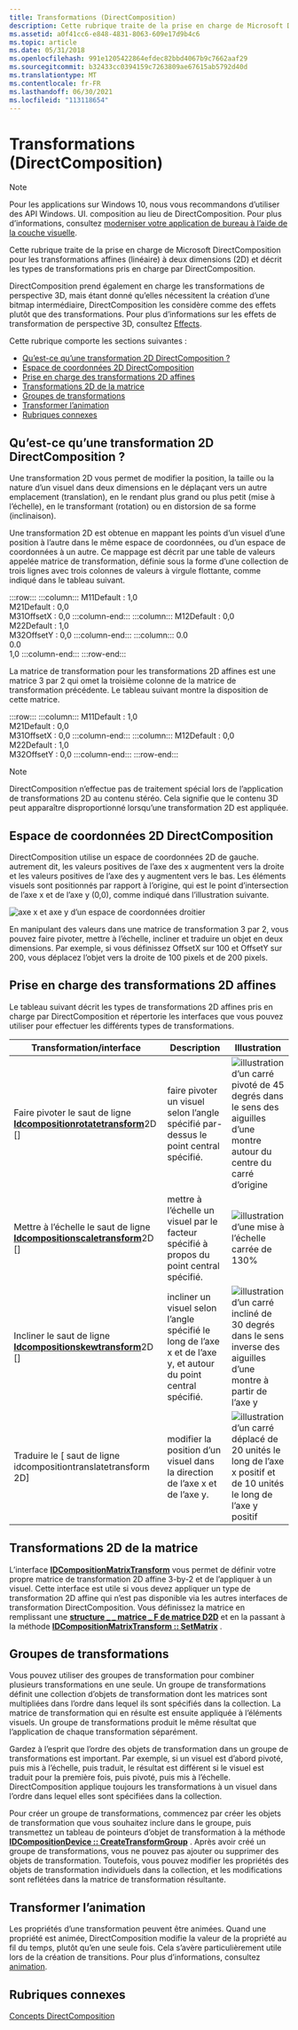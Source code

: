 ```yaml
---
title: Transformations (DirectComposition)
description: Cette rubrique traite de la prise en charge de Microsoft DirectComposition pour les transformations affines (linéaire) à deux dimensions (2D) et décrit les types de transformations pris en charge par DirectComposition.
ms.assetid: a0f41cc6-e848-4831-8063-609e17d9b4c6
ms.topic: article
ms.date: 05/31/2018
ms.openlocfilehash: 991e1205422864efdec82bbd4067b9c7662aaf29
ms.sourcegitcommit: b32433cc0394159c7263809ae67615ab5792d40d
ms.translationtype: MT
ms.contentlocale: fr-FR
ms.lasthandoff: 06/30/2021
ms.locfileid: "113118654"
---
```

# <a name="transforms-directcomposition"></a>Transformations (DirectComposition)

> [!NOTE]
> Pour les applications sur Windows 10, nous vous recommandons d’utiliser des API Windows. UI. composition au lieu de DirectComposition. Pour plus d’informations, consultez [moderniser votre application de bureau à l’aide de la couche visuelle](/windows/uwp/composition/visual-layer-in-desktop-apps).

Cette rubrique traite de la prise en charge de Microsoft DirectComposition pour les transformations affines (linéaire) à deux dimensions (2D) et décrit les types de transformations pris en charge par DirectComposition.

DirectComposition prend également en charge les transformations de perspective 3D, mais étant donné qu’elles nécessitent la création d’une bitmap intermédiaire, DirectComposition les considère comme des effets plutôt que des transformations. Pour plus d’informations sur les effets de transformation de perspective 3D, consultez [Effects](effects.md).

Cette rubrique comporte les sections suivantes :

-   [Qu’est-ce qu’une transformation 2D DirectComposition ?](#what-is-a-directcomposition-2d-transform)
-   [Espace de coordonnées 2D DirectComposition](#the-directcomposition-2d-coordinate-space)
-   [Prise en charge des transformations 2D affines](#support-for-affine-2d-transforms)
-   [Transformations 2D de la matrice](#matrix-2d-transforms)
-   [Groupes de transformations](#transform-groups)
-   [Transformer l’animation](#transform-animation)
-   [Rubriques connexes](#related-topics)

## <a name="what-is-a-directcomposition-2d-transform"></a>Qu’est-ce qu’une transformation 2D DirectComposition ?

Une transformation 2D vous permet de modifier la position, la taille ou la nature d’un visuel dans deux dimensions en le déplaçant vers un autre emplacement (translation), en le rendant plus grand ou plus petit (mise à l’échelle), en le transformant (rotation) ou en distorsion de sa forme (inclinaison).

Une transformation 2D est obtenue en mappant les points d’un visuel d’une position à l’autre dans le même espace de coordonnées, ou d’un espace de coordonnées à un autre. Ce mappage est décrit par une table de valeurs appelée matrice de transformation, définie sous la forme d’une collection de trois lignes avec trois colonnes de valeurs à virgule flottante, comme indiqué dans le tableau suivant.

:::row:::
    :::column:::
        M11Default : 1,0<br/>
        M21Default : 0,0<br/>
        M31OffsetX : 0,0
    :::column-end:::
    :::column:::
        M12Default : 0,0<br/>
        M22Default : 1,0<br/>
        M32OffsetY : 0,0
    :::column-end:::
    :::column:::
        0.0<br/>
        0.0<br/>
        1,0
    :::column-end:::
:::row-end:::

La matrice de transformation pour les transformations 2D affines est une matrice 3 par 2 qui omet la troisième colonne de la matrice de transformation précédente. Le tableau suivant montre la disposition de cette matrice.

:::row:::
    :::column:::
        M11Default : 1,0<br/>
        M21Default : 0,0<br/>
        M31OffsetX : 0,0
    :::column-end:::
    :::column:::
        M12Default : 0,0<br/>
        M22Default : 1,0<br/>
        M32OffsetY : 0,0
    :::column-end:::
:::row-end:::

> [!Note]  
> DirectComposition n’effectue pas de traitement spécial lors de l’application de transformations 2D au contenu stéréo. Cela signifie que le contenu 3D peut apparaître disproportionné lorsqu’une transformation 2D est appliquée.

 

## <a name="the-directcomposition-2d-coordinate-space"></a>Espace de coordonnées 2D DirectComposition

DirectComposition utilise un espace de coordonnées 2D de gauche. autrement dit, les valeurs positives de l’axe des x augmentent vers la droite et les valeurs positives de l’axe des y augmentent vers le bas. Les éléments visuels sont positionnés par rapport à l’origine, qui est le point d’intersection de l’axe x et de l’axe y (0,0), comme indiqué dans l’illustration suivante.

![axe x et axe y d’un espace de coordonnées droitier](images/coordinatespace.png)

En manipulant des valeurs dans une matrice de transformation 3 par 2, vous pouvez faire pivoter, mettre à l’échelle, incliner et traduire un objet en deux dimensions. Par exemple, si vous définissez OffsetX sur 100 et OffsetY sur 200, vous déplacez l’objet vers la droite de 100 pixels et de 200 pixels.

## <a name="support-for-affine-2d-transforms"></a>Prise en charge des transformations 2D affines

Le tableau suivant décrit les types de transformations 2D affines pris en charge par DirectComposition et répertorie les interfaces que vous pouvez utiliser pour effectuer les différents types de transformations.



| Transformation/interface                                                                               | Description                                                                                              | Illustration                                                                                                                      |
|---------------------------------------------------------------------------------------------------|----------------------------------------------------------------------------------------------------------|-----------------------------------------------------------------------------------------------------------------------------------|
| Faire pivoter le saut de ligne [**Idcompositionrotatetransform**](/windows/win32/api/dcomp/nn-dcomp-idcompositionrotatetransform)2D \[\]          | faire pivoter un visuel selon l’angle spécifié par-dessus le point central spécifié.                                 | ![illustration d’un carré pivoté de 45 degrés dans le sens des aiguilles d’une montre autour du centre du carré d’origine](images/rotate.png)               |
| Mettre à l’échelle le saut de ligne [**Idcompositionscaletransform**](/windows/win32/api/dcomp/nn-dcomp-idcompositionscaletransform)2D \[\]             | mettre à l’échelle un visuel par le facteur spécifié à propos du point central spécifié.                                 | ![illustration d’une mise à l’échelle carrée de 130%](images/scale.png)                                                                  |
| Incliner le saut de ligne [**Idcompositionskewtransform**](/windows/win32/api/dcomp/nn-dcomp-idcompositionskewtransform)2D \[\]                | incliner un visuel selon l’angle spécifié le long de l’axe x et de l’axe y, et autour du point central spécifié. | ![illustration d’un carré incliné de 30 degrés dans le sens inverse des aiguilles d’une montre à partir de l’axe y](images/skew.png)                                   |
| Traduire le[](/windows/win32/api/dcomp/nn-dcomp-idcompositiontranslatetransform) \[ saut de ligne idcompositiontranslatetransform 2D\] | modifier la position d’un visuel dans la direction de l’axe x et de l’axe y.                               | ![illustration d’un carré déplacé de 20 unités le long de l’axe x positif et de 10 unités le long de l’axe y positif](images/translate.png) |



 

## <a name="matrix-2d-transforms"></a>Transformations 2D de la matrice

L’interface [**IDCompositionMatrixTransform**](/windows/win32/api/dcomp/nn-dcomp-idcompositionmatrixtransform) vous permet de définir votre propre matrice de transformation 2D affine 3-by-2 et de l’appliquer à un visuel. Cette interface est utile si vous devez appliquer un type de transformation 2D affine qui n’est pas disponible via les autres interfaces de transformation DirectComposition. Vous définissez la matrice en remplissant une [**structure \_ \_ matrice \_ F de matrice D2D**](/windows/desktop/api/dcommon/ns-dcommon-d2d_matrix_3x2_f) et en la passant à la méthode [**IDCompositionMatrixTransform :: SetMatrix**](/windows/win32/api/dcomp/nf-dcomp-idcompositionmatrixtransform-setmatrix) .

## <a name="transform-groups"></a>Groupes de transformations

Vous pouvez utiliser des groupes de transformation pour combiner plusieurs transformations en une seule. Un groupe de transformations définit une collection d’objets de transformation dont les matrices sont multipliées dans l’ordre dans lequel ils sont spécifiés dans la collection. La matrice de transformation qui en résulte est ensuite appliquée à l’éléments visuels. Un groupe de transformations produit le même résultat que l’application de chaque transformation séparément.

Gardez à l’esprit que l’ordre des objets de transformation dans un groupe de transformations est important. Par exemple, si un visuel est d’abord pivoté, puis mis à l’échelle, puis traduit, le résultat est différent si le visuel est traduit pour la première fois, puis pivoté, puis mis à l’échelle. DirectComposition applique toujours les transformations à un visuel dans l’ordre dans lequel elles sont spécifiées dans la collection.

Pour créer un groupe de transformations, commencez par créer les objets de transformation que vous souhaitez inclure dans le groupe, puis transmettez un tableau de pointeurs d’objet de transformation à la méthode [**IDCompositionDevice :: CreateTransformGroup**](/windows/win32/api/dcomp/nf-dcomp-idcompositiondevice-createtransformgroup) . Après avoir créé un groupe de transformations, vous ne pouvez pas ajouter ou supprimer des objets de transformation. Toutefois, vous pouvez modifier les propriétés des objets de transformation individuels dans la collection, et les modifications sont reflétées dans la matrice de transformation résultante.

## <a name="transform-animation"></a>Transformer l’animation

Les propriétés d’une transformation peuvent être animées. Quand une propriété est animée, DirectComposition modifie la valeur de la propriété au fil du temps, plutôt qu’en une seule fois. Cela s’avère particulièrement utile lors de la création de transitions. Pour plus d’informations, consultez [animation](animation.md).

## <a name="related-topics"></a>Rubriques connexes

<dl> <dt>

[Concepts DirectComposition](directcomposition-concepts.md)
</dt> </dl>

 

 
